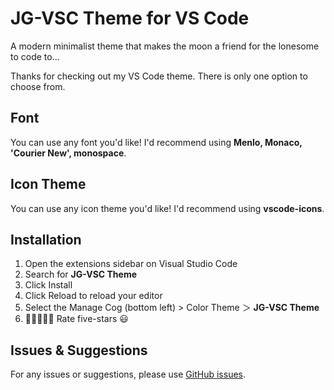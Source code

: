 # **JG-VSC Theme for VS Code**

A modern minimalist theme that makes the moon a friend for the lonesome to code to...

Thanks for checking out my VS Code theme. There is only one option to choose from.

## Font

You can use any font you'd like! I'd recommend using **Menlo, Monaco, 'Courier New', monospace**.

## Icon Theme

You can use any icon theme you'd like! I'd recommend using **vscode-icons**.

## Installation

1. Open the extensions sidebar on Visual Studio Code
1. Search for **JG-VSC Theme**
1. Click Install
1. Click Reload to reload your editor
1. Select the Manage Cog (bottom left) > Color Theme ＞ **JG-VSC Theme**
1. 🌟🌟🌟🌟🌟 Rate five-stars 😃

## Issues & Suggestions

For any issues or suggestions, please use [GitHub issues](https://github.com/jay-guro/jg-vsc/issues).
